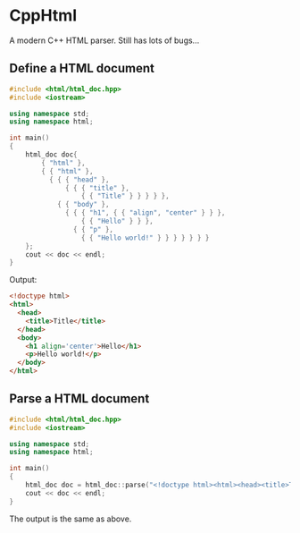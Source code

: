 # CppHtml
A modern C++ HTML parser. Still has lots of bugs...

## Define a HTML document
``` cpp
#include <html/html_doc.hpp>
#include <iostream>

using namespace std;
using namespace html;

int main()
{
    html_doc doc{
        { "html" },
        { { "html" },
          { { { "head" },
              { { { "title" },
                  { { "Title" } } } } },
            { { "body" },
              { { { "h1", { { "align", "center" } } },
                  { { "Hello" } } },
                { { "p" },
                  { { "Hello world!" } } } } } } }
    };
    cout << doc << endl;
}
```
Output:
``` html
<!doctype html>
<html>
  <head>
    <title>Title</title>
  </head>
  <body>
    <h1 align='center'>Hello</h1>
    <p>Hello world!</p>
  </body>
</html>
```

## Parse a HTML document
``` cpp
#include <html/html_doc.hpp>
#include <iostream>

using namespace std;
using namespace html;

int main()
{
    html_doc doc = html_doc::parse("<!doctype html><html><head><title>Title</title></head><body><h1 align=\"center\">Hello</h1><p>Hello world!</p></body></html>");
    cout << doc << endl;
}
```
The output is the same as above.
